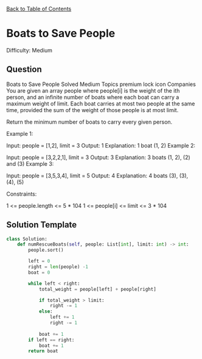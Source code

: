 [Back to Table of Contents](../../README.md)

# Boats to Save People
Difficulty: Medium

## Question
Boats to Save People
Solved
Medium
Topics
premium lock icon
Companies
You are given an array people where people[i] is the weight of the ith person, and an infinite number of boats where each boat can carry a maximum weight of limit. Each boat carries at most two people at the same time, provided the sum of the weight of those people is at most limit.

Return the minimum number of boats to carry every given person.

 

Example 1:

Input: people = [1,2], limit = 3
Output: 1
Explanation: 1 boat (1, 2)
Example 2:

Input: people = [3,2,2,1], limit = 3
Output: 3
Explanation: 3 boats (1, 2), (2) and (3)
Example 3:

Input: people = [3,5,3,4], limit = 5
Output: 4
Explanation: 4 boats (3), (3), (4), (5)
 

Constraints:

1 <= people.length <= 5 * 104
1 <= people[i] <= limit <= 3 * 104

## Solution Template
```python
class Solution:
    def numRescueBoats(self, people: List[int], limit: int) -> int:
        people.sort()

        left = 0
        right = len(people) -1
        boat = 0

        while left < right:
            total_weight = people[left] + people[right]

            if total_weight > limit:
                right -= 1  
            else:
                left += 1
                right -= 1
            
            boat += 1
        if left == right:
            boat += 1
        return boat
```
